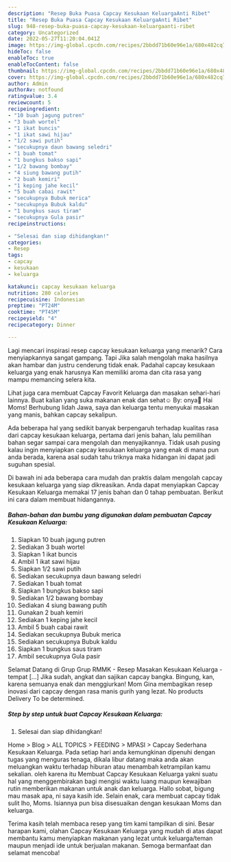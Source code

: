 ```yaml
---
description: "Resep Buka Puasa Capcay Kesukaan KeluargaAnti Ribet"
title: "Resep Buka Puasa Capcay Kesukaan KeluargaAnti Ribet"
slug: 948-resep-buka-puasa-capcay-kesukaan-keluargaanti-ribet
category: Uncategorized
date: 2022-05-27T11:20:04.041Z
image: https://img-global.cpcdn.com/recipes/2bbdd71b60e96e1a/680x482cq70/capcay-kesukaan-keluarga-foto-resep-utama.jpg
hideToc: false
enableToc: true
enableTocContent: false
thumbnail: https://img-global.cpcdn.com/recipes/2bbdd71b60e96e1a/680x482cq70/capcay-kesukaan-keluarga-foto-resep-utama.jpg
cover: https://img-global.cpcdn.com/recipes/2bbdd71b60e96e1a/680x482cq70/capcay-kesukaan-keluarga-foto-resep-utama.jpg
author: Admin
authorAv: notfound
ratingvalue: 3.4
reviewcount: 5
recipeingredient:
- "10 buah jagung putren"
- "3 buah wortel"
- "1 ikat buncis"
- "1 ikat sawi hijau"
- "1/2 sawi putih"
- "secukupnya daun bawang seledri"
- "1 buah tomat"
- "1 bungkus bakso sapi"
- "1/2 bawang bombay"
- "4 siung bawang putih"
- "2 buah kemiri"
- "1 keping jahe kecil"
- "5 buah cabai rawit"
- "secukupnya Bubuk merica"
- "secukupnya Bubuk kaldu"
- "1 bungkus saus tiram"
- "secukupnya Gula pasir"
recipeinstructions:

- "Selesai dan siap dihidangkan!"
categories:
- Resep
tags:
- capcay
- kesukaan
- keluarga

katakunci: capcay kesukaan keluarga 
nutrition: 280 calories
recipecuisine: Indonesian
preptime: "PT24M"
cooktime: "PT45M"
recipeyield: "4"
recipecategory: Dinner

---
```



Lagi mencari inspirasi resep capcay kesukaan keluarga yang menarik? Cara menyiapkannya sangat gampang. Tapi Jika salah mengolah maka hasilnya akan hambar dan justru cenderung tidak enak. Padahal capcay kesukaan keluarga yang enak harusnya Kan memiliki aroma dan cita rasa yang mampu memancing selera kita.


Lihat juga cara membuat Capcay Favorit Keluarga dan masakan sehari-hari lainnya. Buat kalian yang suka makanan enak dan sehat☺️ By: onya🌻 Hai Moms! Berhubung lidah Jawa, saya dan keluarga tentu menyukai masakan yang manis, bahkan capcay sekalipun.

Ada beberapa hal yang sedikit banyak berpengaruh terhadap kualitas rasa dari capcay kesukaan keluarga, pertama dari jenis bahan, lalu pemilihan bahan segar sampai cara mengolah dan menyajikannya. Tidak usah pusing kalau ingin menyiapkan capcay kesukaan keluarga yang enak di mana pun anda berada, karena asal sudah tahu triknya maka hidangan ini dapat jadi suguhan spesial.


Di bawah ini ada beberapa cara mudah dan praktis dalam mengolah capcay kesukaan keluarga yang siap dikreasikan. Anda dapat menyiapkan Capcay Kesukaan Keluarga memakai 17 jenis bahan dan 0 tahap pembuatan. Berikut ini cara dalam membuat hidangannya.

<!--inarticleads1-->

##### Bahan-bahan dan bumbu yang digunakan dalam pembuatan Capcay Kesukaan Keluarga:

1. Siapkan 10 buah jagung putren
1. Sediakan 3 buah wortel
1. Siapkan 1 ikat buncis
1. Ambil 1 ikat sawi hijau
1. Siapkan 1/2 sawi putih
1. Sediakan secukupnya daun bawang seledri
1. Sediakan 1 buah tomat
1. Siapkan 1 bungkus bakso sapi
1. Sediakan 1/2 bawang bombay
1. Sediakan 4 siung bawang putih
1. Gunakan 2 buah kemiri
1. Sediakan 1 keping jahe kecil
1. Ambil 5 buah cabai rawit
1. Sediakan secukupnya Bubuk merica
1. Sediakan secukupnya Bubuk kaldu
1. Siapkan 1 bungkus saus tiram
1. Ambil secukupnya Gula pasir


Selamat Datang di Grup Grup RMMK - Resep Masakan Kesukaan Keluarga - tempat […] Jika sudah, angkat dan sajikan capcay bangka. Bingung, kan, karena semuanya enak dan menggiurkan! Mom Gina membagikan resep inovasi dari capcay dengan rasa manis gurih yang lezat. No products Delivery To be determined. 

<!--inarticleads2-->

##### Step by step untuk buat Capcay Kesukaan Keluarga:


1. Selesai dan siap dihidangkan!

Home &gt; Blog &gt; ALL TOPICS &gt; FEEDING &gt; MPASI &gt; Capcay Sederhana Kesukaan Keluarga. Pada setiap hari anda kemungkinan dipenuhi dengan tugas yang menguras tenaga, dikala libur datang maka anda akan meluangkan waktu terhadap hiburan atau menambah ketrampilan kamu sekalian. oleh karena itu Membuat Capcay Kesukaan Keluarga yakni suatu hal yang menggembirakan bagi mengisi waktu luang maupun kewajiban rutin memberikan makanan untuk anak dan keluarga. Hallo sobat, bigung mau masak apa, ni saya kasih ide. Selain enak, cara membuat capcay tidak sulit lho, Moms. Isiannya pun bisa disesuaikan dengan kesukaan Moms dan keluarga. 

Terima kasih telah membaca resep yang tim kami tampilkan di sini. Besar harapan kami, olahan Capcay Kesukaan Keluarga yang mudah di atas dapat membantu kamu menyiapkan makanan yang lezat untuk keluarga/teman maupun menjadi ide untuk berjualan makanan. Semoga bermanfaat dan selamat mencoba!
